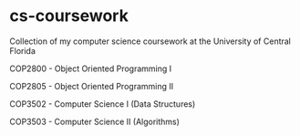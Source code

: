 # cs-coursework
Collection of my computer science coursework at the University of Central Florida

COP2800 - Object Oriented Programming I

COP2805 - Object Oriented Programming II

COP3502 - Computer Science I (Data Structures)

COP3503 - Computer Science II (Algorithms) 
